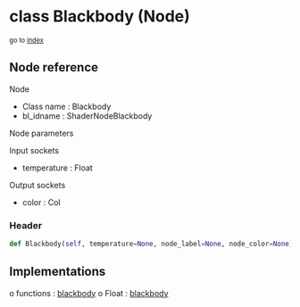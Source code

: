# class Blackbody (Node)

<sub>go to [index](/docs/index.md)</sub>

## Node reference

Node
 - Class name : Blackbody
 - bl_idname : ShaderNodeBlackbody

Node parameters

Input sockets
 - temperature : Float

Output sockets
 - color : Col

### Header

``` python
def Blackbody(self, temperature=None, node_label=None, node_color=None):
```

## Implementations

o functions : [blackbody](/docs/Shader_classes/blackbody.md)
o Float : [blackbody](#blackbody) 

